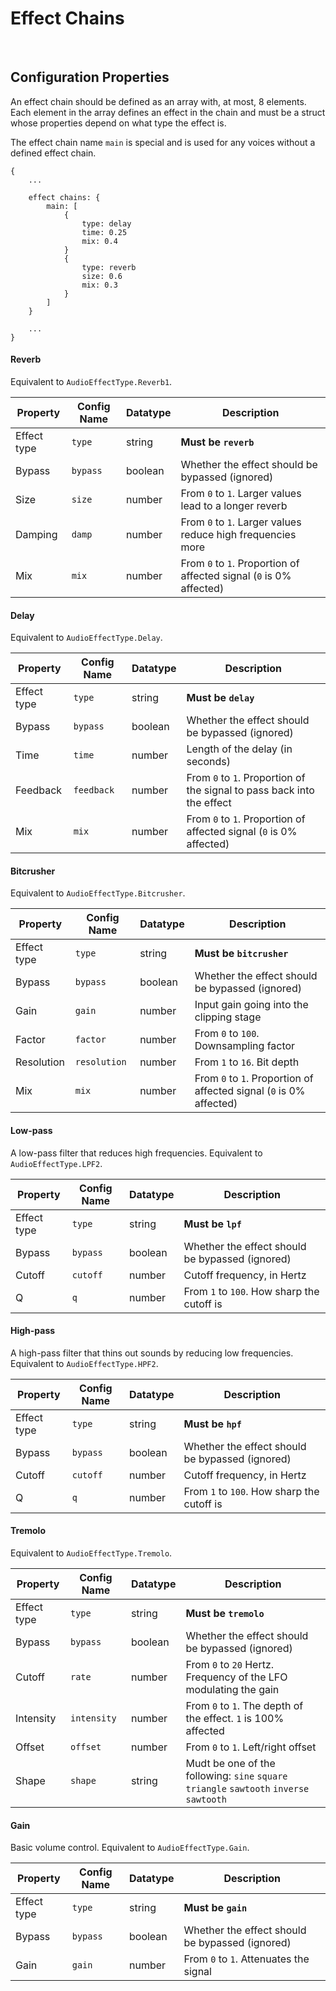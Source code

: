 # Effect Chains

&nbsp;

## Configuration Properties

An effect chain should be defined as an array with, at most, 8 elements. Each element in the array defines an effect in the chain and must be a struct whose properties depend on what type the effect is.

The effect chain name `main` is special and is used for any voices without a defined effect chain.

```
{
    ...
    
    effect chains: {
        main: [
            {
                type: delay
                time: 0.25
                mix: 0.4
            }
            {
                type: reverb
                size: 0.6
                mix: 0.3
            }
        ]
    }

    ...
}
```

<!-- tabs:start -->

#### **Reverb**

Equivalent to `AudioEffectType.Reverb1`.

|Property   |Config Name|Datatype|Description                                                        |
|-----------|-----------|--------|-------------------------------------------------------------------|
|Effect type|`type`     |string  |**Must be `reverb`**                                               |
|Bypass     |`bypass`   |boolean |Whether the effect should be bypassed (ignored)                    |
|Size       |`size`     |number  |From `0` to `1`. Larger values lead to a longer reverb             |
|Damping    |`damp`     |number  |From `0` to `1`. Larger values reduce high frequencies more        |
|Mix        |`mix`      |number  |From `0` to `1`. Proportion of affected signal (`0` is 0% affected)|

#### **Delay**

Equivalent to `AudioEffectType.Delay`.

|Property   |Config Name|Datatype|Description                                                           |
|-----------|-----------|--------|----------------------------------------------------------------------|
|Effect type|`type`     |string  |**Must be `delay`**                                                   |
|Bypass     |`bypass`   |boolean |Whether the effect should be bypassed (ignored)                       |
|Time       |`time`     |number  |Length of the delay (in seconds)                                      |
|Feedback   |`feedback` |number  |From `0` to `1`. Proportion of the signal to pass back into the effect|
|Mix        |`mix`      |number  |From `0` to `1`. Proportion of affected signal (`0` is 0% affected)   |

#### **Bitcrusher**

Equivalent to `AudioEffectType.Bitcrusher`.

|Property   |Config Name |Datatype|Description                                                        |
|-----------|------------|--------|-------------------------------------------------------------------|
|Effect type|`type`      |string  |**Must be `bitcrusher`**                                           |
|Bypass     |`bypass`    |boolean |Whether the effect should be bypassed (ignored)                    |
|Gain       |`gain`      |number  |Input gain going into the clipping stage                           |
|Factor     |`factor`    |number  |From `0` to `100`. Downsampling factor                             |
|Resolution |`resolution`|number  |From `1` to `16`. Bit depth                                        |
|Mix        |`mix`       |number  |From `0` to `1`. Proportion of affected signal (`0` is 0% affected)|

#### **Low-pass**

A low-pass filter that reduces high frequencies. Equivalent to `AudioEffectType.LPF2`.

|Property   |Config Name|Datatype|Description                                    |
|-----------|-----------|--------|-----------------------------------------------|
|Effect type|`type`     |string  |**Must be `lpf`**                              |
|Bypass     |`bypass`   |boolean |Whether the effect should be bypassed (ignored)|
|Cutoff     |`cutoff`   |number  |Cutoff frequency, in Hertz                     |
|Q          |`q`        |number  |From `1` to `100`. How sharp the cutoff is     |

#### **High-pass**

A high-pass filter that thins out sounds by reducing low frequencies. Equivalent to `AudioEffectType.HPF2`.

|Property   |Config Name|Datatype|Description                                    |
|-----------|-----------|--------|-----------------------------------------------|
|Effect type|`type`     |string  |**Must be `hpf`**                              |
|Bypass     |`bypass`   |boolean |Whether the effect should be bypassed (ignored)|
|Cutoff     |`cutoff`   |number  |Cutoff frequency, in Hertz                     |
|Q          |`q`        |number  |From `1` to `100`. How sharp the cutoff is     |

#### **Tremolo**

Equivalent to `AudioEffectType.Tremolo`.

|Property   |Config Name|Datatype|Description                                                                           |
|-----------|-----------|--------|--------------------------------------------------------------------------------------|
|Effect type|`type`     |string  |**Must be `tremolo`**                                                                 |
|Bypass     |`bypass`   |boolean |Whether the effect should be bypassed (ignored)                                       |
|Cutoff     |`rate`     |number  |From `0` to `20` Hertz. Frequency of the LFO modulating the gain                      |
|Intensity  |`intensity`|number  |From `0` to `1`. The depth of the effect. `1` is 100% affected                        |
|Offset     |`offset`   |number  |From `0` to `1`. Left/right offset                                                    |
|Shape      |`shape`    |string  |Mudt be one of the following: `sine` `square` `triangle` `sawtooth` `inverse sawtooth`|

#### **Gain**

Basic volume control. Equivalent to `AudioEffectType.Gain`.

|Property   |Config Name|Datatype|Description                                    |
|-----------|-----------|--------|-----------------------------------------------|
|Effect type|`type`     |string  |**Must be `gain`**                             |
|Bypass     |`bypass`   |boolean |Whether the effect should be bypassed (ignored)|
|Gain       |`gain`     |number  |From `0` to `1`. Attenuates the signal         |

<!-- tabs:end -->